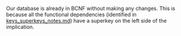 Our database is already in BCNF without making any changes. This is because all the functional dependencies (identified in [keys_superkeys_notes.md](https://github.com/macsyd/csc370-database-project/tree/sprint-2-sql/keys_superkeys_notes.md)) have a superkey on the left side of the implication.

